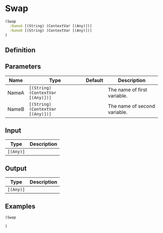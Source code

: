 # Swap

```clojure
(Swap
  :NameA [(String) (ContextVar [(Any)])]
  :NameB [(String) (ContextVar [(Any)])]
)
```

## Definition


## Parameters
| Name | Type | Default | Description |
|------|------|---------|-------------|
| NameA | `[(String) (ContextVar [(Any)])]` |  | The name of first variable. |
| NameB | `[(String) (ContextVar [(Any)])]` |  | The name of second variable. |


## Input
| Type | Description |
|------|-------------|
| `[(Any)]` |  |


## Output
| Type | Description |
|------|-------------|
| `[(Any)]` |  |


## Examples

```clojure
(Swap

)
```
